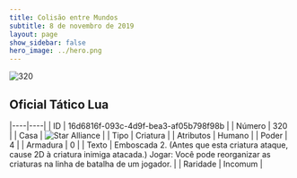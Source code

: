 ```yaml
---
title: Colisão entre Mundos
subtitle: 8 de novembro de 2019
layout: page
show_sidebar: false
hero_image: ../hero.png
---
```


![320](https://cdn.keyforgegame.com/media/card_front/pt/452_320_CH7J685V8RVW_pt.png)

## Oficial Tático Lua

|----|----|
| ID | 16d6816f-093c-4d9f-bea3-af05b798f98b |
| Número | 320 |
| Casa | ![Star Alliance](https://archonarcana.com/images/thumb/7/7d/Star_Alliance.png/22px-Star_Alliance.png "Aliança Estelar") |
| Tipo | Criatura |
| Atributos | Humano |
| Poder | 4 |
| Armadura | 0 |
| Texto | Emboscada 2. (Antes que esta criatura ataque, cause 2D à criatura inimiga atacada.)  Jogar: Você pode reorganizar as criaturas na linha de batalha de um jogador. |
| Raridade | Incomum |
